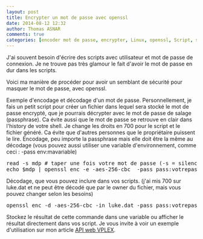 ```yaml
---
layout: post
title: Encrypter un mot de passe avec openssl
date: 2014-08-12 12:32
author: Thomas ASNAR
comments: true
categories: [encoder mot de passe, encrypter, Linux, openssl, Script, shell]
---
```

J'ai souvent besoin d'écrire des scripts avec utilisateur et mot de passe de connexion. Je ne trouve pas très glamour le fait d'avoir le mot de passe en dur dans les scripts.

Voici ma manière de procéder pour avoir un semblant de sécurité pour masquer le mot de passe, avec openssl.

<!--more-->
Exemple d'encodage et décodage d'un mot de passe. Personnellement, je fais un petit script pour créer un fichier dans lequel sera stocké le mot de passe encrypté, que je pourrais décrypter avec le mot de passe de salage (passphrase). Ca évite aussi que le mot de passe se retrouve en clair dans l'history de votre shell.
Je change les droits en 700 pour le script et le fichier généré. Ca évite que d'autres personnes que le propriétaire puissent le lire.
Encodage, peu importe la passphrase mais elle doit être la même au décodage (vous pouvez aussi utiliser une variable d'environnement, comme ceci : -pass env:mavariable)
<pre lang="bash">read -s mdp # taper une fois votre mot de passe (-s = silence / invisible)
echo $mdp | openssl enc -e -aes-256-cbc  -pass pass:votrepassphrase > luke.dat # peu importe le nom et l'extension
</pre>
Décodage, que vous pouvez inclure dans vos scripts. (j'ai mis 700 sur luke.dat et ne peut être décodé que par le owner du fichier, mais vous pouvez changer selon les besoins)
<pre lang="bash">openssl enc -d -aes-256-cbc -in luke.dat -pass pass:votrepassphrase
</pre>
Stockez le résultat de cette commande dans une variable ou afficher le résultat directement dans vos script. Je vous invite à voir un exemple d'utilisation sur mon article <a title="Element Manager API, ou API web pour le VPLEX" href="/api-vplex-restful/">API web VPLEX</a>.
